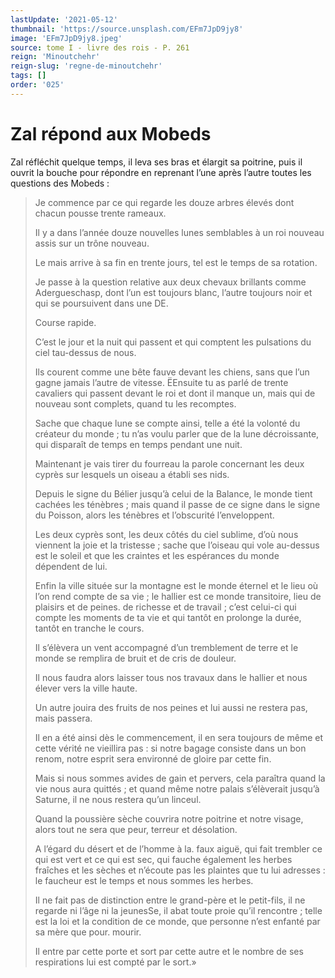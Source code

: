 ```yaml
---
lastUpdate: '2021-05-12'
thumbnail: 'https://source.unsplash.com/EFm7JpD9jy8'
image: 'EFm7JpD9jy8.jpeg'
source: tome I - livre des rois - P. 261
reign: 'Minoutchehr'
reign-slug: 'regne-de-minoutchehr'
tags: []
order: '025'
---
```


# Zal répond aux Mobeds

Zal réfléchit quelque temps, il leva ses bras et élargit sa poitrine, puis il ouvrit la bouche pour répondre en reprenant l’une après l’autre toutes les questions des Mobeds :

> Je commence par ce qui regarde les douze arbres élevés dont chacun pousse trente rameaux.
>
> Il y a dans l’année douze nouvelles lunes semblables à un roi nouveau assis sur un trône nouveau.
>
> Le mais arrive à sa fin en trente jours, tel est le temps de sa rotation.
>
> Je passe à la question relative aux deux chevaux brillants comme Adergueschasp, dont l’un est toujours blanc, l’autre toujours noir et qui se poursuivent dans une DE.
>
> Course rapide.
>
> C’est le jour et la nuit qui passent et qui comptent les pulsations du ciel tau-dessus de nous.
>
> Ils courent comme une bête fauve devant les chiens, sans que l’un gagne jamais l’autre de vitesse. ËEnsuite tu as parlé de trente cavaliers qui passent devant le roi et dont il manque un, mais qui de nouveau sont complets, quand tu les recomptes.
>
> Sache que chaque lune se compte ainsi, telle a été la volonté du créateur du monde ; tu n’as voulu parler que de la lune décroissante, qui disparaît de temps en temps pendant une nuit.
>
> Maintenant je vais tirer du fourreau la parole concernant les deux cyprès sur lesquels un oiseau a établi ses nids.
>
> Depuis le signe du Bélier jusqu’à celui de la Balance, le monde tient cachées les ténèbres ; mais quand il passe de ce signe dans le signe du Poisson, alors les ténèbres et l’obscurité l’enveloppent.
>
> Les deux cyprès sont, les deux côtés du ciel sublime, d’où nous viennent la joie et la tristesse ; sache que l’oiseau qui vole au-dessus est le soleil et que les craintes et les espérances du monde dépendent de lui.
>
> Enfin la ville située sur la montagne est le monde éternel et le lieu où l’on rend compte de sa vie ; le hallier est ce monde transitoire, lieu de plaisirs et de peines. de richesse et de travail ; c’est celui-ci qui compte les moments de ta vie et qui tantôt en prolonge la durée, tantôt en tranche le cours.
>
> Il s’élèvera un vent accompagné d’un tremblement de terre et le monde se remplira de bruit et de cris de douleur.
>
> Il nous faudra alors laisser tous nos travaux dans le hallier et nous élever vers la ville haute.
>
> Un autre jouira des fruits de nos peines et lui aussi ne restera pas, mais passera.
>
> Il en a été ainsi dès le commencement, il en sera toujours de même et cette vérité ne vieillira pas : si notre bagage consiste dans un bon renom, notre esprit sera environné de gloire par cette fin.
>
> Mais si nous sommes avides de gain et pervers, cela paraîtra quand la vie nous aura quittés ; et quand même notre palais s’élèverait jusqu’à Saturne, il ne nous restera qu’un linceul.
>
> Quand la poussière sèche couvrira notre poitrine et notre visage, alors tout ne sera que peur, terreur et désolation.
>
> A l’égard du désert et de l’homme à la. faux aiguë, qui fait trembler ce qui est vert et ce qui est sec, qui fauche également les herbes fraîches et les sèches et n’écoute pas les plaintes que tu lui adresses : le faucheur est le temps et nous sommes les herbes.
>
> Il ne fait pas de distinction entre le grand-père et le petit-fils, il ne regarde ni l’âge ni la jeunesSe, il abat toute proie qu’il rencontre ; telle est la loi et la condition de ce monde, que personne n’est enfanté par sa mère que pour. mourir.
>
> Il entre par cette porte et sort par cette autre et le nombre de ses respirations lui est compté par le sort.»

